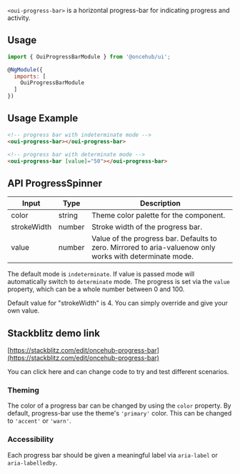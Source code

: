 `<oui-progress-bar>` is a horizontal progress-bar for indicating progress and activity.

## Usage

```js
import { OuiProgressBarModule } from '@oncehub/ui';

@NgModule({
  imports: [
    OuiProgressBarModule
  ]
})
```

## Usage Example

```html
<!-- progress bar with indeterminate mode -->
<oui-progress-bar></oui-progress-bar>

<!-- progress bar with determinate mode -->
<oui-progress-bar [value]="50"></oui-progress-bar>
```

## API ProgressSpinner

| Input       | Type   | Description                                                                                              |
| ----------- | ------ | -------------------------------------------------------------------------------------------------------- |
| color       | string | Theme color palette for the component.                                                                   |
| strokeWidth | number | Stroke width of the progress bar.                                                                        |
| value       | number | Value of the progress bar. Defaults to zero. Mirrored to aria-valuenow only works with determinate mode. |

The default mode is `indeterminate`. If value is passed mode will automatically switch to `determinate` mode. The progress is set via the `value` property, which can be a whole number between 0 and 100.

Default value for "strokeWidth" is 4. You can simply override and give your own value.

## Stackblitz demo link

[https://stackblitz.com/edit/oncehub-progress-bar](https://stackblitz.com/edit/oncehub-progress-bar)

You can click here and can change code to try and test different scenarios.

### Theming

The color of a progress bar can be changed by using the `color` property. By default,
progress-bar use the theme's `'primary'` color. This can be changed to `'accent'` or `'warn'`.

### Accessibility

Each progress bar should be given a meaningful label via `aria-label` or `aria-labelledby`.
